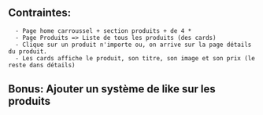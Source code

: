 ## Contraintes:

```
  - Page home carroussel + section produits + de 4 *
  - Page Produits => Liste de tous les produits (des cards)
  - Clique sur un produit n'importe ou, on arrive sur la page détails du produit.
  - Les cards affiche le produit, son titre, son image et son prix (le reste dans détails)
```

## Bonus: Ajouter un système de like sur les produits
